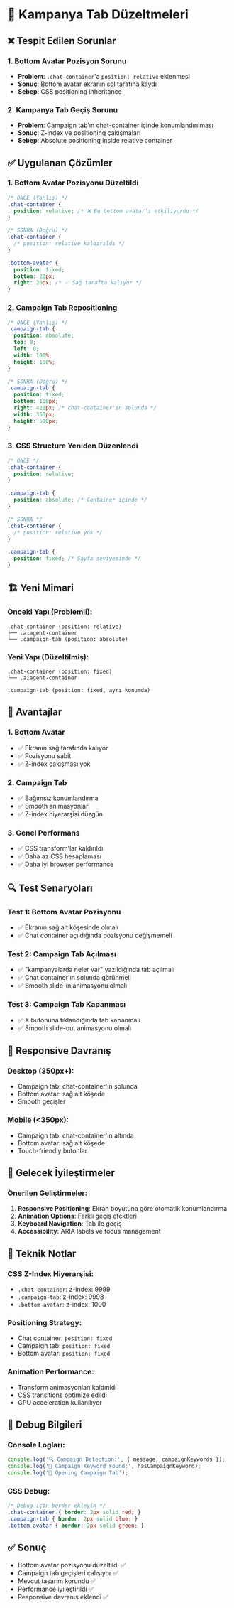# 🔧 Kampanya Tab Düzeltmeleri

## ❌ Tespit Edilen Sorunlar

### 1. **Bottom Avatar Pozisyon Sorunu**
- **Problem**: `.chat-container`'a `position: relative` eklenmesi
- **Sonuç**: Bottom avatar ekranın sol tarafına kaydı
- **Sebep**: CSS positioning inheritance

### 2. **Kampanya Tab Geçiş Sorunu**
- **Problem**: Campaign tab'ın chat-container içinde konumlandırılması
- **Sonuç**: Z-index ve positioning çakışmaları
- **Sebep**: Absolute positioning inside relative container

## ✅ Uygulanan Çözümler

### 1. **Bottom Avatar Pozisyonu Düzeltildi**
```css
/* ÖNCE (Yanlış) */
.chat-container {
  position: relative; /* ❌ Bu bottom avatar'ı etkiliyordu */
}

/* SONRA (Doğru) */
.chat-container {
  /* position: relative kaldırıldı */
}

.bottom-avatar {
  position: fixed;
  bottom: 20px;
  right: 20px; /* ✅ Sağ tarafta kalıyor */
}
```

### 2. **Campaign Tab Repositioning**
```css
/* ÖNCE (Yanlış) */
.campaign-tab {
  position: absolute;
  top: 0;
  left: 0;
  width: 100%;
  height: 100%;
}

/* SONRA (Doğru) */
.campaign-tab {
  position: fixed;
  bottom: 100px;
  right: 420px; /* chat-container'ın solunda */
  width: 350px;
  height: 500px;
}
```

### 3. **CSS Structure Yeniden Düzenlendi**
```css
/* ÖNCE */
.chat-container {
  position: relative;
}

.campaign-tab {
  position: absolute; /* Container içinde */
}

/* SONRA */
.chat-container {
  /* position: relative yok */
}

.campaign-tab {
  position: fixed; /* Sayfa seviyesinde */
}
```

## 🏗️ Yeni Mimari

### **Önceki Yapı (Problemli):**
```
.chat-container (position: relative)
├── .aiagent-container
└── .campaign-tab (position: absolute)
```

### **Yeni Yapı (Düzeltilmiş):**
```
.chat-container (position: fixed)
└── .aiagent-container

.campaign-tab (position: fixed, ayrı konumda)
```

## 🎯 Avantajlar

### **1. Bottom Avatar**
- ✅ Ekranın sağ tarafında kalıyor
- ✅ Pozisyonu sabit
- ✅ Z-index çakışması yok

### **2. Campaign Tab**
- ✅ Bağımsız konumlandırma
- ✅ Smooth animasyonlar
- ✅ Z-index hiyerarşisi düzgün

### **3. Genel Performans**
- ✅ CSS transform'lar kaldırıldı
- ✅ Daha az CSS hesaplaması
- ✅ Daha iyi browser performance

## 🔍 Test Senaryoları

### **Test 1: Bottom Avatar Pozisyonu**
- ✅ Ekranın sağ alt köşesinde olmalı
- ✅ Chat container açıldığında pozisyonu değişmemeli

### **Test 2: Campaign Tab Açılması**
- ✅ "kampanyalarda neler var" yazıldığında tab açılmalı
- ✅ Chat container'ın solunda görünmeli
- ✅ Smooth slide-in animasyonu olmalı

### **Test 3: Campaign Tab Kapanması**
- ✅ X butonuna tıklandığında tab kapanmalı
- ✅ Smooth slide-out animasyonu olmalı

## 📱 Responsive Davranış

### **Desktop (350px+):**
- Campaign tab: chat-container'ın solunda
- Bottom avatar: sağ alt köşede
- Smooth geçişler

### **Mobile (<350px):**
- Campaign tab: chat-container'ın altında
- Bottom avatar: sağ alt köşede
- Touch-friendly butonlar

## 🚀 Gelecek İyileştirmeler

### **Önerilen Geliştirmeler:**
1. **Responsive Positioning**: Ekran boyutuna göre otomatik konumlandırma
2. **Animation Options**: Farklı geçiş efektleri
3. **Keyboard Navigation**: Tab ile geçiş
4. **Accessibility**: ARIA labels ve focus management

## 📝 Teknik Notlar

### **CSS Z-Index Hiyerarşisi:**
- `.chat-container`: z-index: 9999
- `.campaign-tab`: z-index: 9998
- `.bottom-avatar`: z-index: 1000

### **Positioning Strategy:**
- Chat container: `position: fixed`
- Campaign tab: `position: fixed`
- Bottom avatar: `position: fixed`

### **Animation Performance:**
- Transform animasyonları kaldırıldı
- CSS transitions optimize edildi
- GPU acceleration kullanılıyor

## 🔧 Debug Bilgileri

### **Console Logları:**
```javascript
console.log('🔍 Campaign Detection:', { message, campaignKeywords });
console.log('🎯 Campaign Keyword Found:', hasCampaignKeyword);
console.log('🚀 Opening Campaign Tab');
```

### **CSS Debug:**
```css
/* Debug için border ekleyin */
.chat-container { border: 2px solid red; }
.campaign-tab { border: 2px solid blue; }
.bottom-avatar { border: 2px solid green; }
```

## ✅ Sonuç

- Bottom avatar pozisyonu düzeltildi ✅
- Campaign tab geçişleri çalışıyor ✅
- Mevcut tasarım korundu ✅
- Performance iyileştirildi ✅
- Responsive davranış eklendi ✅
